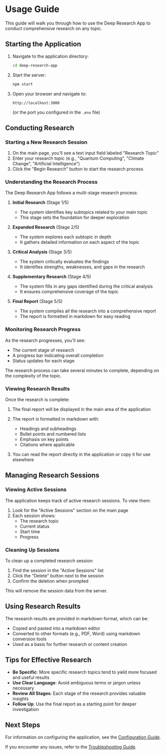 # Usage Guide

This guide will walk you through how to use the Deep Research App to conduct comprehensive research on any topic.

## Starting the Application

1. Navigate to the application directory:
   ```bash
   cd deep-research-app
   ```

2. Start the server:
   ```bash
   npm start
   ```

3. Open your browser and navigate to:
   ```
   http://localhost:3000
   ```
   (or the port you configured in the `.env` file)

## Conducting Research

### Starting a New Research Session

1. On the main page, you'll see a text input field labeled "Research Topic"
2. Enter your research topic (e.g., "Quantum Computing", "Climate Change", "Artificial Intelligence")
3. Click the "Begin Research" button to start the research process

### Understanding the Research Process

The Deep Research App follows a multi-stage research process:

1. **Initial Research** (Stage 1/5)
   - The system identifies key subtopics related to your main topic
   - This stage sets the foundation for deeper exploration

2. **Expanded Research** (Stage 2/5)
   - The system explores each subtopic in depth
   - It gathers detailed information on each aspect of the topic

3. **Critical Analysis** (Stage 3/5)
   - The system critically evaluates the findings
   - It identifies strengths, weaknesses, and gaps in the research

4. **Supplementary Research** (Stage 4/5)
   - The system fills in any gaps identified during the critical analysis
   - It ensures comprehensive coverage of the topic

5. **Final Report** (Stage 5/5)
   - The system compiles all the research into a comprehensive report
   - The report is formatted in markdown for easy reading

### Monitoring Research Progress

As the research progresses, you'll see:

- The current stage of research
- A progress bar indicating overall completion
- Status updates for each stage

The research process can take several minutes to complete, depending on the complexity of the topic.

### Viewing Research Results

Once the research is complete:

1. The final report will be displayed in the main area of the application
2. The report is formatted in markdown with:
   - Headings and subheadings
   - Bullet points and numbered lists
   - Emphasis on key points
   - Citations where applicable

3. You can read the report directly in the application or copy it for use elsewhere

## Managing Research Sessions

### Viewing Active Sessions

The application keeps track of active research sessions. To view them:

1. Look for the "Active Sessions" section on the main page
2. Each session shows:
   - The research topic
   - Current status
   - Start time
   - Progress

### Cleaning Up Sessions

To clean up a completed research session:

1. Find the session in the "Active Sessions" list
2. Click the "Delete" button next to the session
3. Confirm the deletion when prompted

This will remove the session data from the server.

## Using Research Results

The research results are provided in markdown format, which can be:

- Copied and pasted into a markdown editor
- Converted to other formats (e.g., PDF, Word) using markdown conversion tools
- Used as a basis for further research or content creation

## Tips for Effective Research

- **Be Specific**: More specific research topics tend to yield more focused and useful results
- **Use Clear Language**: Avoid ambiguous terms or jargon unless necessary
- **Review All Stages**: Each stage of the research provides valuable insights
- **Follow Up**: Use the final report as a starting point for deeper investigation

## Next Steps

For information on configuring the application, see the [Configuration Guide](configuration.md).

If you encounter any issues, refer to the [Troubleshooting Guide](troubleshooting.md).
